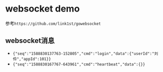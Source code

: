 # websocket demo
参考`https://github.com/link1st/gowebsocket`

## websocket消息
 - `{"seq":"1588830137763-152805","cmd":"login","data":{"userId":"刘伶","appId":101}}`
 - `{"seq":"1588830167767-643961","cmd":"heartbeat","data":{}}`
